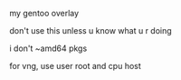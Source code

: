 my gentoo overlay

don't use this unless u know what u r doing

i don't ~amd64 pkgs

for vng, use user root and cpu host

